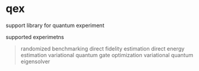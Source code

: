 # qex
support library for quantum experiment

supported experimetns
> randomized benchmarking
> direct fidelity estimation
> direct energy estimation
> variational quantum gate optimization
> variational quantum eigensolver
